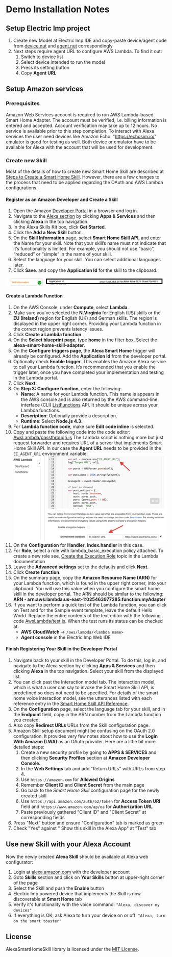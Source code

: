 # Demo Installation Notes

## Setup Electric Imp project

1. Create new Model at Electric Imp  IDE and copy-paste device/agent code from [device.nut](device.nut) and [agent.nut](agent.nut) correspondingly
1. Next steps require agent URL to configure AWS Lambda. To find it out:
    1. Switch to device list
    2. Select device intended to run the model
    3. Press its setting button
    4. Copy **Agent URL**

## Setup Amazon services

### Prerequisites

Amazon Web Services account is required to run AWS Lambda-based Smart Home Adapter.  The account must be verified, i.e. billing information is entered and accepted.  Account verification may take up to 12 hours.  No service is available prior to this step completion.
To interact with Alexa services the user need devices like Amazon Echo.  "https://echosim.io/" emulator is good for testing as well. Both device or emulator have to be available for Alexa with the account that will be used for development.

### Create new Skill

Most of the details of how to create new Smart Home Skill are described at
[Steps to Create a Smart Home Skill](https://developer.amazon.com/public/solutions/alexa/alexa-skills-kit/docs/steps-to-create-a-smart-home-skill). 
However, there are a few changes to the process that need to be applied regarding the OAuth and AWS Lambda configurations.

#### Register as an Amazon Developer and Create a Skill

1. Open the Amazon [Developer Portal](https://developer.amazon.com/home.html) in a browser and log in.
2. Navigate to the [Alexa section](https://developer.amazon.com/edw/home.html#/) 
by clicking **Apps & Services** and then clicking **Alexa** in the top navigation.
3. In the Alexa Skills Kit box, click **Get Started**.
4. Click the **Add a New Skill** button.
5. On the **Skill Information** page, select **Smart Home Skill API**, and enter the Name for your skill. 
Note that your skill’s name must not indicate that it’s functionality is limited. 
For example, you should not use “basic”, “reduced” or “simple” in the name of your skill.
6. Select the language for your skill. You can select additional languages later.
7. Click **Save**. and copy the **Application Id** for the skill to the clipboard.

![Application Id](images/applicationid.png)

#### Create a Lambda Function

1. On the AWS Console, under **Compute**, select **Lambda**.
2. Make sure you’ve selected the **N.Virginia** for English (US) skills or the **EU (Ireland)** region 
for English (UK) and German skills. The region is displayed in the upper right corner. Providing 
your Lambda function in the correct region prevents latency issues.
3. Click **Create a Lambda function**.
4. On the **Select blueprint page**, type **home** in the filter box. Select the **alexa-smart-home-skill-adapter**.
5. On the **Configure triggers page**, the **Alexa Smart Home** trigger will already be configured. 
Add the **Application Id** from the developer portal.
6. Optionally check **Enable trigger**. This enables the Amazon Alexa service to call your Lambda function. 
It’s recommended that you enable the trigger later, once you have completed your implementation 
and testing in the Lambda portal.
7. Click **Next**.
8. On **Step 3: Configure function**, enter the following:
    * **Name**: A name for your Lambda function. This name is appears in the AWS console and is also returned by the 
    AWS command-line interface (CLI) [ListFunctions](http://docs.aws.amazon.com/lambda/latest/dg/API_ListFunctions.html) API. 
    It should be unique across your Lambda functions.
    * **Description**: Optionally provide a description.
    * **Runtime**: Select **Node.js 4.3**.
9. For **Lambda function code**, make sure **Edit code inline** is selected.
10. Copy and paste the following code into the code editor: [AwsLambda/passthrough.js](../AwsLambda/passthrough.js)
The Lambda script is nothing more but just request forwarder and requires URL of a server that implements 
Smart Home Skill API. In our case the **Agent URL** needs to be provided in the `EI_AGENT_URL` environment variable:
![Agent URL](./images/agent-url.png)
11. On the **Configuration** for **Handler**, **index.handler** in this case.
12. For **Role**, select a role with lambda_basic_execution policy attached. 
To create a new role see, 
[Create the Execution Role](http://docs.aws.amazon.com/lambda/latest/dg/with-s3-example-create-iam-role.html) 
topic in the Lambda documentation
13. Leave the **Advanced settings** set to the defaults and click **Next**.
14. Click **Create function**.
15. On the summary page, copy the **Amazon Resource Name (ARN)** for your Lambda function, which is found in the upper 
right corner, into your clipboard. You will use this value when you configure the smart home skill in the developer 
portal. The ARN should be similar to the following:  **ARN - arn:aws:lambda:us-east-1:025463977285:function:myAdapter**
16. If you want to perform a quick test of the Lambda function, you can click on Test and for the 
Sample event template, leave the default Hello World. Replace the entire contents of the text editor with the 
following code [AwsLambda/test.js](../AwsLambda/test.js). When the test runs its status can be checked at:
    * **AWS CloudWatch** -> `/aws/lambda/<lambda name>`
    * **Agent console** in the Electric Imp Web IDE
    
#### Finish Registering Your Skill in the Developer Portal

1. Navigate back to your skill in the Developer Portal. To do this, log in, and navigate to the Alexa section by 
clicking **Apps & Services** and then clicking **Alexa** in the top navigation. Select your skill from the displayed list.
2. You can click past the Interaction model tab. The interaction model, which is what a user can say to invoke the Smart 
Home Skill API, is predefined so does not need to be specified. For details of the smart home voice interaction model, 
see the utterances listed with each reference entry in the 
[Smart Home Skill API Reference](https://developer.amazon.com/public/solutions/alexa/alexa-skills-kit/docs/smart-home-skill-api-reference).
3. On the **Configuration** page, select the language tab for your skill, and in the **Endpoint** field, copy in the 
ARN number from the Lambda function you created.
4. Also copy **Redirect URLs** URLs from the Skill configuration page.
5. Amazon Skill setup document might be confusing on the OAuth 2.0 configuration. 
It provides very few notes about how to use the **Login With Amazon (LWA)** as an OAuth provider. 
Here are a little bit more detailed steps:
   1. Create a new security profile by going to **APPS & SERVICES** and then clicking **Security Profiles** section
    at **Amazon Developer Console**.
   2. In the **Web Settings** tab and add "Return URLs" with URLs from step 4. 
   3. Use `https://amazon.com` for **Allowed Origins**
   4. Remember **Client ID** and **Client Secret** from the main page
   5. Go back to the *Smart Home Skill* configuration page for the newly created skill
   6. Use `https://api.amazon.com/auth/o2/token` for **Access Token URI** field and 
   `https://www.amazon.com/ap/oa` for **Authorization URL**
   7. Paste previously gathered "Client ID" and "Client Secret" at corresponding fields
6. Press "Next" button and ensure "Configuration" tab is marked as green
7. Check "Yes" against " Show this skill in the Alexa App" at "Test" tab

## Use new Skill with your Alexa Account

Now the newly created **Alexa Skill** should be available at Alexa web configurator:

1. Login at [alexa.amazon.com](https://alexa.amazon.com) with the developer account
2. Goto **Skills** section and click on **Your Skills** button at upper-right corner of the page
3. Select the Skill and push the **Enable** button
4. Electric Imp powered device that implements the Skill is now discoverable at **Smart Home** tab
5. Verify it's functionality with the voice command: `"Alexa, discover my devices"`
6. If everything is OK, ask Alexa to turn your device on or off: `"Alexa, turn on the smart toaster"`

## License

AlexaSmartHomeSkill library is licensed under the [MIT License](../LICENSE).

